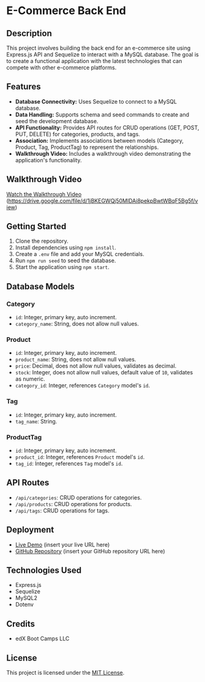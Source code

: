 # E-Commerce Back End

## Description

This project involves building the back end for an e-commerce site using Express.js API and Sequelize to interact with a MySQL database. The goal is to create a functional application with the latest technologies that can compete with other e-commerce platforms.

## Features

- **Database Connectivity:** Uses Sequelize to connect to a MySQL database.
- **Data Handling:** Supports schema and seed commands to create and seed the development database.
- **API Functionality:** Provides API routes for CRUD operations (GET, POST, PUT, DELETE) for categories, products, and tags.
- **Association:** Implements associations between models (Category, Product, Tag, ProductTag) to represent the relationships.
- **Walkthrough Video:** Includes a walkthrough video demonstrating the application's functionality.

## Walkthrough Video

[Watch the Walkthrough Video](#) (https://drive.google.com/file/d/1jBKEGWQj50MlDAi8pekpBwtWBqF5Bg5f/view)

## Getting Started

1. Clone the repository.
2. Install dependencies using `npm install`.
3. Create a `.env` file and add your MySQL credentials.
4. Run `npm run seed` to seed the database.
5. Start the application using `npm start`.

## Database Models

### Category

- `id`: Integer, primary key, auto increment.
- `category_name`: String, does not allow null values.

### Product

- `id`: Integer, primary key, auto increment.
- `product_name`: String, does not allow null values.
- `price`: Decimal, does not allow null values, validates as decimal.
- `stock`: Integer, does not allow null values, default value of `10`, validates as numeric.
- `category_id`: Integer, references `Category` model's `id`.

### Tag

- `id`: Integer, primary key, auto increment.
- `tag_name`: String.

### ProductTag

- `id`: Integer, primary key, auto increment.
- `product_id`: Integer, references `Product` model's `id`.
- `tag_id`: Integer, references `Tag` model's `id`.

## API Routes

- `/api/categories`: CRUD operations for categories.
- `/api/products`: CRUD operations for products.
- `/api/tags`: CRUD operations for tags.

## Deployment

- [Live Demo](#) (insert your live URL here)
- [GitHub Repository](#) (insert your GitHub repository URL here)

## Technologies Used

- Express.js
- Sequelize
- MySQL2
- Dotenv

## Credits

- edX Boot Camps LLC

## License

This project is licensed under the [MIT License](LICENSE).
